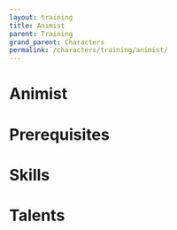 ```yaml
---
layout: training
title: Animist
parent: Training
grand_parent: Characters
permalink: /characters/training/animist/
---
```


# Animist

# Prerequisites

# Skills

# Talents